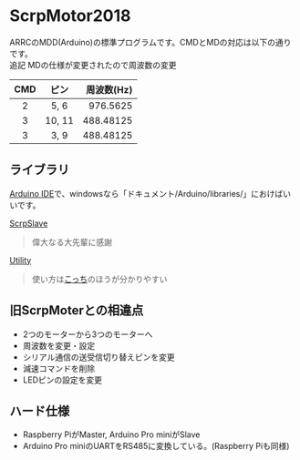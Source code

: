 # ScrpMotor2018

ARRCのMDD(Arduino)の標準プログラムです。CMDとMDの対応は以下の通りです。   
追記
MDの仕様が変更されたので周波数の変更

| CMD | ピン | 周波数(Hz) |
|:----:|:----:|----:|
| 2 | 5, 6 | 976.5625 |
| 3 | 10, 11 | 488.48125 |
| 3 | 3, 9 | 488.48125 |

## ライブラリ
[Arduino IDE](https://www.arduino.cc/en/main/software)で、windowsなら「ドキュメント/Arduino/libraries/」におけばいいです。

[ScrpSlave](https://github.com/Kitasola/ScrpMotor2018/tree/master/ScrpSlave)
> 偉大なる大先輩に感謝

[Utility](https://github.com/EHbtj/Arduino-Utility)
> 使い方は[こっち](https://ehbtj.com/electronics/arduino-utility-library/)のほうが分かりやすい

## 旧ScrpMoterとの相違点
  * 2つのモーターから3つのモーターへ
  * 周波数を変更・設定
  * シリアル通信の送受信切り替えピンを変更
  * 減速コマンドを削除
  * LEDピンの設定を変更

## ハード仕様
* Raspberry PiがMaster, Arduino Pro miniがSlave
* Arduino Pro miniのUARTをRS485に変換している。(Raspberry Piも同様)

